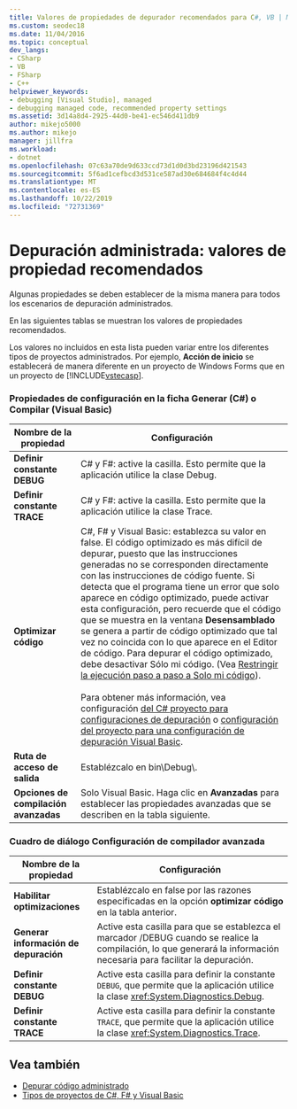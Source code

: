```yaml
---
title: Valores de propiedades de depurador recomendados para C#, VB | Microsoft Docs
ms.custom: seodec18
ms.date: 11/04/2016
ms.topic: conceptual
dev_langs:
- CSharp
- VB
- FSharp
- C++
helpviewer_keywords:
- debugging [Visual Studio], managed
- debugging managed code, recommended property settings
ms.assetid: 3d14a8d4-2925-44d0-be41-ec546d411db9
author: mikejo5000
ms.author: mikejo
manager: jillfra
ms.workload:
- dotnet
ms.openlocfilehash: 07c63a70de9d633ccd73d1d0d3bd23196d421543
ms.sourcegitcommit: 5f6ad1cefbcd3d531ce587ad30e684684f4c4d44
ms.translationtype: MT
ms.contentlocale: es-ES
ms.lasthandoff: 10/22/2019
ms.locfileid: "72731369"
---
```

# <a name="managed-debugging-recommended-property-settings"></a>Depuración administrada: valores de propiedad recomendados
Algunas propiedades se deben establecer de la misma manera para todos los escenarios de depuración administrados.

 En las siguientes tablas se muestran los valores de propiedades recomendados.

 Los valores no incluidos en esta lista pueden variar entre los diferentes tipos de proyectos administrados. Por ejemplo, **Acción de inicio** se establecerá de manera diferente en un proyecto de Windows Forms que en un proyecto de [!INCLUDE[vstecasp](../code-quality/includes/vstecasp_md.md)].

### <a name="configuration-properties-on-the-build-c-or-compile-visual-basic-tab"></a>Propiedades de configuración en la ficha Generar (C#) o Compilar (Visual Basic)

|**Nombre de la propiedad**|**Configuración**|
|-----------------------|-----------------|
|**Definir constante DEBUG**|C# y F#: active la casilla. Esto permite que la aplicación utilice la clase Debug.|
|**Definir constante TRACE**|C# y F#: active la casilla. Esto permite que la aplicación utilice la clase Trace.|
|**Optimizar código**|C#, F# y Visual Basic: establezca su valor en false. El código optimizado es más difícil de depurar, puesto que las instrucciones generadas no se corresponden directamente con las instrucciones de código fuente. Si detecta que el programa tiene un error que solo aparece en código optimizado, puede activar esta configuración, pero recuerde que el código que se muestra en la ventana **Desensamblado** se genera a partir de código optimizado que tal vez no coincida con lo que aparece en el Editor de código. Para depurar el código optimizado, debe desactivar Sólo mi código. (Vea [Restringir la ejecución paso a paso a Solo mi código](../debugger/navigating-through-code-with-the-debugger.md#BKMK_Restrict_stepping_to_Just_My_Code)).<br /><br /> Para obtener más información, vea configuración [del C# proyecto para configuraciones de depuración](../debugger/project-settings-for-csharp-debug-configurations.md) o [configuración del proyecto para una configuración de depuración Visual Basic](../debugger/project-settings-for-a-visual-basic-debug-configuration.md).|
|**Ruta de acceso de salida**|Establézcalo en bin\Debug\\.|
|**Opciones de compilación avanzadas**|Solo Visual Basic. Haga clic en **Avanzadas** para establecer las propiedades avanzadas que se describen en la tabla siguiente.|

### <a name="advanced-compiler-settings-dialog-box"></a>Cuadro de diálogo Configuración de compilador avanzada

|**Nombre de la propiedad**|**Configuración**|
|-----------------------|-----------------|
|**Habilitar optimizaciones**|Establézcalo en false por las razones especificadas en la opción **optimizar código** en la tabla anterior.|
|**Generar información de depuración**|Active esta casilla para que se establezca el marcador /DEBUG cuando se realice la compilación, lo que generará la información necesaria para facilitar la depuración.|
|**Definir constante DEBUG**|Active esta casilla para definir la constante `DEBUG`, que permite que la aplicación utilice la clase <xref:System.Diagnostics.Debug>.|
|**Definir constante TRACE**|Active esta casilla para definir la constante `TRACE`, que permite que la aplicación utilice la clase <xref:System.Diagnostics.Trace>.|

## <a name="see-also"></a>Vea también
- [Depurar código administrado](../debugger/debugging-managed-code.md)
- [Tipos de proyectos de C#, F# y Visual Basic](../debugger/debugging-preparation-csharp-f-hash-and-visual-basic-project-types.md)